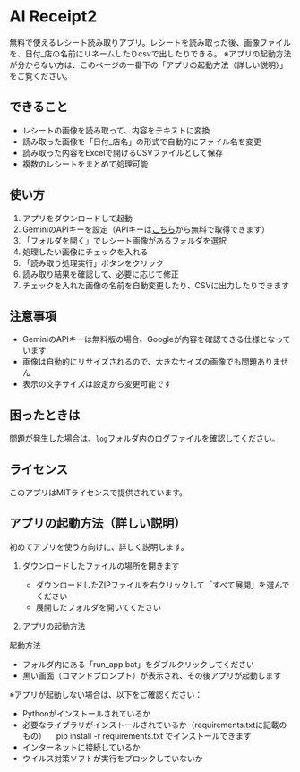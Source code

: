 # AI Receipt2

無料で使えるレシート読み取りアプリ。レシートを読み取った後、画像ファイルを、日付_店の名前にリネームしたりcsvで出したりできる。
※アプリの起動方法が分からない方は、このページの一番下の「アプリの起動方法（詳しい説明）」をご覧ください。

## できること

- レシートの画像を読み取って、内容をテキストに変換
- 読み取った画像を「日付_店名」の形式で自動的にファイル名を変更
- 読み取った内容をExcelで開けるCSVファイルとして保存
- 複数のレシートをまとめて処理可能

## 使い方

1. アプリをダウンロードして起動
2. GeminiのAPIキーを設定（APIキーは[こちら](https://aistudio.google.com/prompts/new_chat)から無料で取得できます）
3. 「フォルダを開く」でレシート画像があるフォルダを選択
4. 処理したい画像にチェックを入れる
5. 「読み取り処理実行」ボタンをクリック
6. 読み取り結果を確認して、必要に応じて修正
7. チェックを入れた画像の名前を自動変更したり、CSVに出力したりできます

## 注意事項

- GeminiのAPIキーは無料版の場合、Googleが内容を確認できる仕様となっています
- 画像は自動的にリサイズされるので、大きなサイズの画像でも問題ありません
- 表示の文字サイズは設定から変更可能です

## 困ったときは

問題が発生した場合は、`log`フォルダ内のログファイルを確認してください。

## ライセンス

このアプリはMITライセンスで提供されています。

## アプリの起動方法（詳しい説明）

初めてアプリを使う方向けに、詳しく説明します。

1. ダウンロードしたファイルの場所を開きます
   - ダウンロードしたZIPファイルを右クリックして「すべて展開」を選んでください
   - 展開したフォルダを開いてください

2. アプリの起動方法
   
  起動方法
   - フォルダ内にある「run_app.bat」をダブルクリックしてください
   - 黒い画面（コマンドプロンプト）が表示され、その後アプリが起動します

※アプリが起動しない場合は、以下をご確認ください：
- Pythonがインストールされているか
- 必要なライブラリがインストールされているか（requirements.txtに記載のもの）
　pip install -r requirements.txt
  でインストールできます
- インターネットに接続しているか
- ウイルス対策ソフトが実行をブロックしていないか





